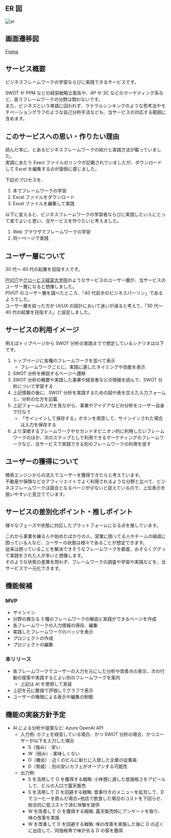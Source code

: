 ## ER 図

![er](https://github.com/user-attachments/assets/df07e247-3725-4dd2-88a4-0bb6de32df17)

## 画面遷移図

[Figma](https://www.figma.com/design/1j6gqlJMlwjyCkiG0JrOHf/transition_diagram?node-id=0-1&t=51FyaO9AfD18yBwu-1)

## サービス概要

ビジネスフレームワークの学習ならびに実践できるサービスです。

SWOT や PPM などの経営戦略立案系や、4P や 3C などのマーケティング系など、扱うフレームワークの分野は問わないです。  
また、ビジネスという単語に囚われず、ラテラルシンキングのような思考法やモチベーショングラフのような自己分析手法なども、当サービスの対応する範囲に含めます。

## このサービスへの思い・作りたい理由

読んだ本に、とあるビジネスフレームワークの紹介と実践方法が載っていました。  
実践にあたり Execl ファイルのリンクが記載されていましたが、ダウンロードして Excel を編集するのが面倒に感じました。

下記のプロセスを、

1. 本でフレームワークの学習
2. Excel ファイルをダウンロード
3. Excel ファイルを編集して実践

以下に変えると、ビジネスフレームワークの学習者ならびに実践したい人にとって楽でよいと思い、当サービスを作りたいと考えました。

1. Web ブラウザでフレームワークの学習
2. 同一ページで実践

## ユーザー層について

30 代～ 40 代の起業を目指す人です。

[PIVOT](https://pivot.inc)や[グロービス経営大学院](https://mba.globis.ac.jp/)のようなサービスのユーザー層が、当サービスのユーザー層になると想像しました。  
PIVOT のユーザー層を調べたところ、「40 代前半のビジネスパーソン」であるようでした。  
ユーザー層を絞った方が UI/UX の設計において迷いが減ると考えて、「30 代～ 40 代の起業を目指す人」と設定しました。

## サービスの利用イメージ

例えばトップページから SWOT 分析の実践までで想定しているシナリオは以下です。

1. トップページに各種のフレームワークを並べて表示
   - フレームワークごとに、実践に適したタイミングや効能を表示
2. SWOT 分析を解説するページへ遷移
3. SWOT 分析の概要や実践した事業や経営者などの情報を読んで、SWOT 分析について学習する
4. 上記情報の後に、SWOT 分析を実践するための図や表を交えた入力フォームと、分析の仕方を記載
5. 上記フォームの入力を見ながら、事業やアイデアなどの分析をユーザー自身で行なう
   - 「サインインして保存する」ボタンを用意して、サインインされた場合は入力を保存する
6. より深堀するフレームワークやセカンドオピニオン的に利用したいフレームワークのほか、次のステップとして利用できるマーケティングのフレームワークなど、当サービスで実践できる別のフレームワークの利用を促す

## ユーザーの獲得について

検索エンジンからの流入でユーザーを獲得できたらと考えています。  
不動産や保険などのアフィリエイトでよく利用されるような分野と比べて、ビジネスフレームワークは競合となるページが少ないと捉えているので、上位表示を狙いやすいと見立てています。

## サービスの差別化ポイント・推しポイント

様々なフェーズや状態に対応したプラットフォームになる点を推しています。

これから事業を練る人や始めたばかりの人、営業に困ってる人やチームの組成に困っている人など、ユーザーの状態は様々であることが想定できます。  
従来は困っていることを解決できそうなフレームワークを都度、おそらくググって実践をされた人が多いと想像します。  
そのような状態の差異を問わず、フレームワークの調査や学習や実践などを、当サービスで一元化できます。

## 機能候補

### MVP

- サインイン
- 分野の異なる 3 種のフレームワークの解説と実践ができるページを作成
- 各フレームワークの入力情報の保存、編集
- 実践したフレームワークのバッジを表示
- プロジェクトの作成
- プロジェクトの編集

### 本リリース

- 各フレームワークでユーザーの入力を元にした分析や改善点の表示、次の行動の提案や実践するとよい別のフレームワークを案内
  - 上記は AI を使用して実装
- 上記を元に数値で評価してグラフで表示
- ユーザーの権限による表示や編集の制御

## 機能の実装方針予定

- AI による分析や提案など: Azure OpenAI API
  - 入力例: カフェを経営している場合、かつ SWOT 分析の場合、かつユーザーが以下を入力した場合
    - S（強み）: 安い
    - W（弱み）: 美味しくない
    - O（機会）: 近くのビルに新たに入居した企業の従業員
    - D（脅威）: 別の安いカフェがオープンする可能性
  - 出力例:
    - S を活用して O を獲得する戦略: 小休憩に適した低価格さをアピールして、ビルの入口で露天販売
    - S を活用して D を回避する戦略: 食事付きのメニューを拡充して、D でコーヒーを飲んだ場合+他店で飲食した場合のコストを下回らせ、総合的に低コストで済む体験を提供
    - W を改善して O を獲得する戦略: 露天販売時にアンケートを取り、味の改善を実施
    - W を改善して D を回避する戦略: 味の改善を実施した後に D の近くに出店して、同価格帯で味が劣る D の客を獲得
